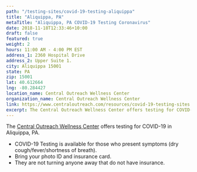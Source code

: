 ```yaml
---
path: "/testing-sites/covid-19-testing-aliquippa"
title: "Aliquippa, PA"
metaTitle: "Aliquippa, PA COVID-19 Testing Coronavirus"
date: 2018-11-18T12:33:46+10:00
draft: false
featured: true
weight: 2
hours: 11:00 AM - 4:00 PM EST
address_1: 2360 Hospital Drive
address_2: Upper Suite 1.
city: Aliquippa 15001
state: PA
zip: 15001
lat: 40.612664
lng: -80.284427
location_name: Central Outreach Wellness Center
organization_name: Central Outreach Wellness Center
link: https://www.centraloutreach.com/resources/covid-19-testing-sites
excerpt: The Central Outreach Wellness Center offers testing for COVID-19 in Aliquippa, PA.
---
```


The [Central Outreach Wellness Center](https://www.centraloutreach.com/) offers testing for COVID-19 in Aliquippa, PA.

- COVID-19 Testing is available for those who present symptoms (dry cough/fever/shortness of breath).
- Bring your photo ID and insurance card.
- They are not turning anyone away that do not have insurance.
